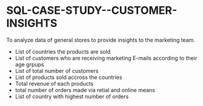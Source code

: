 # SQL-CASE-STUDY--CUSTOMER-INSIGHTS
To analyze data of general stores to provide insights to the marketing team. 

- List of countries the products are sold
- List of customers who are receiving marketing E-mails according to their age grpups 
- List of total number of customers 
- List of products sold accross the countries
- Total revenue of each products
- total number of orders made via retial and online means
- List of country with highest number of orders   
